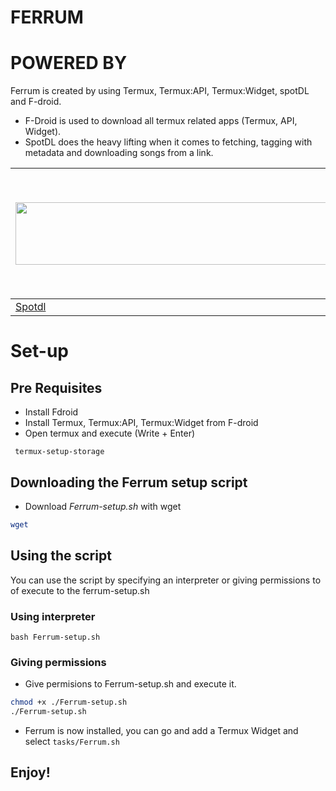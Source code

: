 # FERRUM


# POWERED BY
Ferrum is created by using Termux, Termux:API, Termux:Widget, spotDL and F-droid.
 - F-Droid is used to download all termux related apps (Termux, API, Widget).
 - SpotDL does the heavy lifting when it comes to fetching, tagging with metadata and downloading songs from a link.
 
| <img src="https://github.com/spotDL/spotify-downloader/blob/master/docs/static/logo-transparent.png?raw=true" width="600px" height="100px">|<img src="https://github.com/termux/termux-app/blob/master/art/ic_launcher2_round.png?raw=true" width="512px" height="200px">|<img src="https://github.com/termux/termux-app/blob/master/art/ic_launcher2_round.png?raw=true" width="512px" height="200px">|<img src="https://github.com/termux/termux-app/blob/master/art/ic_launcher2_round.png?raw=true" width="512px" height="200px">|<img src="https://upload.wikimedia.org/wikipedia/commons/thumb/3/3c/F-Droid_Logo_4.svg/1200px-F-Droid_Logo_4.svg.png" width="550px" height="190px">|
|--------|------------|------------|---------------|--------|
| [Spotdl](https://github.com/spotDL/spotify-downloader) | [Termux:APP](https://github.com/termux/termux-app) | [Termux:API](https://github.com/termux/termux-api) | [Termux:Widget](https://github.com/termux/termux-widget)  | [F-droid](https://github.com/f-droid/fdroidclient) |

# Set-up
  ## Pre Requisites
   - Install Fdroid
   - Install Termux, Termux:API, Termux:Widget from F-droid
   - Open termux and execute (Write + Enter)
   ```
    termux-setup-storage
   ```
  ## Downloading the Ferrum setup script

  - Download _Ferrum-setup.sh_ with wget
  ```sh
  wget 
  ```
  ## Using the script
  You can use the script by specifying an interpreter or giving permissions to of execute to the ferrum-setup.sh
  
  ### Using interpreter
  ```
  bash Ferrum-setup.sh
  ```
  ### Giving permissions
  - Give permisions to Ferrum-setup.sh and execute it.
  
  ```sh
  chmod +x ./Ferrum-setup.sh
  ./Ferrum-setup.sh
  ```
  - Ferrum is now installed, you can go and add a Termux Widget and select ``tasks/Ferrum.sh``
  
  ## Enjoy!
  
  
  

